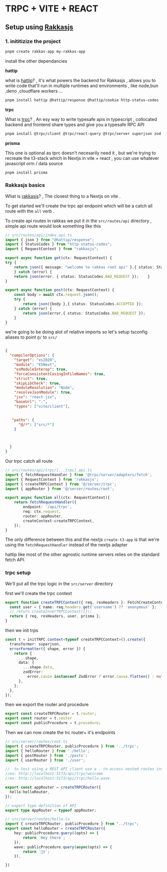 # TRPC + VITE + REACT 

## Setup using [Rakkasjs](https://rakkasjs.org/guide/what-is-rakkas)

### 1. inititizize the project

```sh
pnpm create rakkas-app my-rakkas-app
```
install the other dependancies 

**hattip**

what is [hattip](https://github.com/hattipjs/hattip)? ,
it's what powers the backend for Rakkasjs , allows you to write code that'll run in multiple runtimes and environments , like node,bun ,deno ,cloudflare workers ... 

```sh
pnpm install hattip @hattip/response @hattip/cookie http-status-codes
```

**trpc**

What is [trpc](https://trpc.io/docs)? , An esy way to write typesafe apis in typescript , collocated backend and frontend share types and give you a typesafe RPC API

```sh
pnpm install @trpc/client @trpc/react-query @trpc/server superjson zod
```

**prisma**

This one is optional as tprc doesn't necesarily need it , but we're trying to recreate the t3-stack which in Nextjs in vite + react , you can use whatever javascript orm / data source

```sh
pnpm install prisma
```

### Rakkasjs basics

What is [rakkasjs](https://rakkasjs.org/guide/what-is-rakkas)? , The closest thing to a Nextjs on vite .


To get started we'll create the trpc api endpoint which will be a catch all route with the `all` verb .

To create api routes in rakkas we put it in the  `src/routes/api` directory , simple api route would look something like this 

```ts
// src/routes/api/index.api.ts
import { json } from "@hattip/response";
import { StatusCodes } from "http-status-codes";
import { RequestContext } from "rakkasjs";

export async function get(ctx: RequestContext) {
try {
    return json({ message: "welcome to rakkas root api" },{ status: StatusCodes.ACCEPTED });
    } catch (error) {
    return json(error, { status: StatusCodes.BAD_REQUEST });    }
}

export async function post(ctx: RequestContext) {
    const body = await ctx.request.json();
    try {
        return json({body },{ status: StatusCodes.ACCEPTED });
    } catch (error) {
        return json(error,{ status: StatusCodes.BAD_REQUEST });
    }
}

```
we're going to be doing alot of relative imports so let's setup tsconfig aliases to point `@/` to `src/`

```json

{
  "compilerOptions": {
    "target": "es2020",
    "module": "ESNext",
    "esModuleInterop": true,
    "forceConsistentCasingInFileNames": true,
    "strict": true,
    "skipLibCheck": true,
    "moduleResolution": "Node",
    "resolveJsonModule": true,
    "jsx": "react-jsx",
    "baseUrl": ".",
    "types": ["vite/client"],

   
   "paths": {
      "@/*": ["src/*"]
    }



  }
}

```


Our trpc catch all route
```ts
// src/routes/api/trpc/[...trpc].api.ts
import { fetchRequestHandler } from '@trpc/server/adapters/fetch';
import { RequestContext } from 'rakkasjs';
import { createTRPCContext } from '@/server/trpc';
import { appRouter } from '@/server/routes/root';

export async function all(ctx: RequestContext){
    return fetchRequestHandler({
        endpoint: '/api/trpc',
        req: ctx.request,
        router: appRouter,
        createContext:createTRPCContext,
    });
}
```
The only difference between this and the nextjs `create-t3-app` is that we're using the `fetchRequestHandler` instead of the nextjs adapter 

hattip like most of the other agnostic runtime servers relies on the standard fetch API.

### trpc setup
We'll put all the trpc logic in the `src/server` directory

first we'll create the trpc context
```ts
export function createTRPCContext({ req, resHeaders }: FetchCreateContextFnOptions) {
  const user = { name: req.headers.get('username') ?? 'anonymous' };
  // return createInnerTRPCContext({});
  return { req, resHeaders, user, prisma };
}

```

then we init trps
```ts
const t = initTRPC.context<typeof createTRPCContext>().create({
  transformer: superjson,
  errorFormatter({ shape, error }) {
    return {
      ...shape,
      data: {
        ...shape.data,
        zodError:
          error.cause instanceof ZodError ? error.cause.flatten() : null,
      },
    };
  },
});
```

then we export the router and procedure

```ts
export const createTRPCRouter = t.router;
export const router = t.router
export const publicProcedure = t.procedure;
```

Then we can now create the trc router+ it's endpoints

```ts
// src/server/routes/root.ts
import { createTRPCRouter, publicProcedure } from '../trpc';
import { helloRouter } from './hello';
import { postRouter } from './posts';
import { userRouter } from './user';

//  to test using a REST API client use a . to access nested routes insteda of a slash
//ex: http://localhost:5173/api/trpc/welcome
//ex: http://localhost:5173/api/trpc/hello.wave

export const appRouter = createTRPCRouter({
  hello:helloRouter,
});

// export type definition of API
export type AppRouter = typeof appRouter;

```

```ts
// src/server/routes/hello.ts
import { createTRPCRouter, publicProcedure } from "../trpc";
export const helloRouter = createTRPCRouter({
    hey: publicProcedure.query((opts) => {
        return `Hey there`;
    }),
    wave: publicProcedure.query(async(opts) => {
        return `🙋‍♀️`;
    }),

})
```

